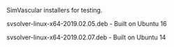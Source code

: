 
SimVascular installers for testing.

svsolver-linux-x64-2019.02.05.deb - Built on Ubuntu 16

svsolver-linux-x64-2019.02.07.deb - Built on Ubuntu 14

